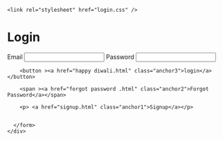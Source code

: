 
<html lang="en">
  <head>
   
    <link rel="stylesheet" href="login.css" />

  </head>
  <body>
    <div class="container">
      <form class="form-1">
        <h1>Login</h1>
        <label for="email">Email</label>
        <input type="email" name="email" id="email" required />
        <label for="password">Password</label>
        <input type="password" name="password" id="password" required />
       
        <button ><a href="happy diwali.html" class="anchor3">login</a></button>

        <span ><a href="forgot password .html" class="anchor2">Forgot Password</a></span>

        <p> <a href="signup.html" class="anchor1">Signup</a></p>
       
       
      </form>
    </div>
  </body>
</html>
